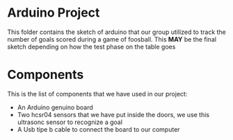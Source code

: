 # Arduino Project
This folder contains the sketch of arduino that our group 
utilized to track the number of goals scored during a game
of foosball.
This **MAY** be the final sketch depending on how the test phase on the table goes 

# Components 
This is the list of components that we have used in our project:
- An Arduino genuino board 
- Two hcsr04 sensors that we have put inside the doors, we use this ultrasonc sensor to recognize a goal
- A Usb tipe b cable to connect the board to our computer  

